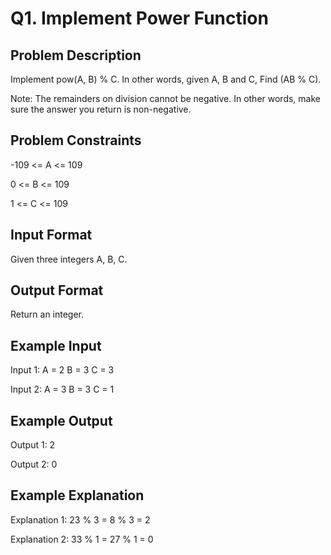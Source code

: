 # Q1. Implement Power Function
## Problem Description
Implement pow(A, B) % C.
In other words, given A, B and C, Find (AB % C).

Note: The remainders on division cannot be negative. In other words, make sure the answer you return is non-negative.

## Problem Constraints
-109 <= A <= 109

0 <= B <= 109

1 <= C <= 109

## Input Format
Given three integers A, B, C.

## Output Format
Return an integer.

## Example Input
Input 1:
A = 2
B = 3
C = 3

Input 2:
A = 3
B = 3
C = 1

## Example Output
Output 1:
2

Output 2:
0

## Example Explanation
Explanation 1:
23 % 3 = 8 % 3 = 2

Explanation 2:
33 % 1 = 27 % 1 = 0
